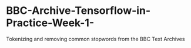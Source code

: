 # BBC-Archive-Tensorflow-in-Practice-Week-1-
Tokenizing and removing common stopwords from the BBC Text Archives
